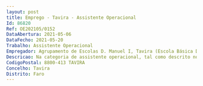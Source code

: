 ```yaml
--- 
layout: post
title: Emprego - Tavira - Assistente Operacional
Id: 86820
Ref: OE202105/0152
DataAbertura: 2021-05-06
DataFecho: 2021-05-20
Trabalho: Assistente Operacional
Empregador: Agrupamento de Escolas D. Manuel I, Tavira (Escola Básica D. Manuel I, Tavira - Sede)
Descricao: Na categoria de assistente operacional, tal como descrito no Anexo 2 referido no n.º 2 do artigo 88.º da LTFP
CodigoPostal: 8800-413 TAVIRA
Concelho: Tavira
Distrito: Faro
--- 
```

